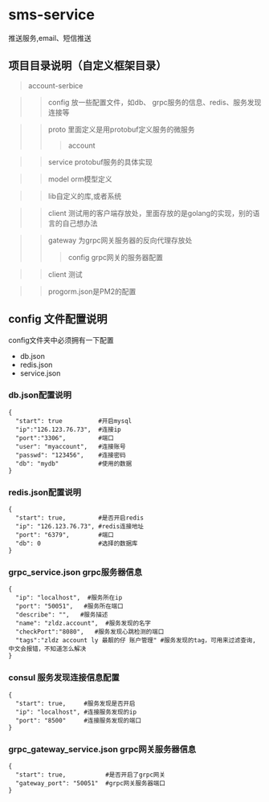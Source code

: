 # sms-service
推送服务,email、短信推送

## 项目目录说明（自定义框架目录）

> account-serbice

>>config 放一些配置文件，如db、 grpc服务的信息、redis、服务发现连接等

>>proto 里面定义是用protobuf定义服务的微服务
>>>account 

>>service  protobuf服务的具体实现

>>model orm模型定义

>>lib自定义的库,或者系统

>> client 测试用的客户端存放处，里面存放的是golang的实现，别的语言的自己想办法

>> gateway 为grpc网关服务器的反向代理存放处
>>>config grpc网关的服务器配置

>>client 测试

>>progorm.json是PM2的配置



## config 文件配置说明

config文件夹中必须拥有一下配置
- db.json
- redis.json
- service.json


### db.json配置说明

```
{
  "start": true          #开启mysql
  "ip":"126.123.76.73",  #连接ip
  "port":"3306",         #端口
  "user": "myaccount",   #连接账号
  "passwd": "123456",    #连接密码
  "db": "mydb"           #使用的数据
}

```

### redis.json配置说明

```
{
  "start": true,         #是否开启redis
  "ip": "126.123.76.73", #redis连接地址
  "port": "6379",        #端口
  "db": 0                #选择的数据库
}
```


### grpc_service.json grpc服务器信息
```
{
  "ip": "localhost",  #服务所在ip
  "port": "50051",   #服务所在端口
  "describe": "",   #服务描述
  "name": "zldz.account",  #服务发现的名字
  "checkPort":"8080",   #服务发现心跳检测的端口
  "tags":"zldz account ly 最靓的仔 账户管理" #服务发现的tag，可用来过滤查询,中文会报错，不知道怎么解决
}
```


### consul 服务发现连接信息配置

```
{
  "start": true,     #服务发现是否开启
  "ip": "localhost", #连接服务发现的ip
  "port": "8500"     #连接服务发现的端口
}

```

### grpc_gateway_service.json grpc网关服务器信息
```
{
  "start": true,           #是否开启了grpc网关
  "gateway_port": "50051"  #grpc网关服务器端口
}
```